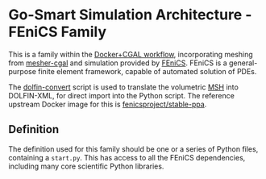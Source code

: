 # Go-Smart Simulation Architecture - FEniCS Family

This is a family within the [Docker+CGAL
workflow](overview.md#dockercgal-workflow), incorporating meshing from
[mesher-cgal](mesher-cgal.md) and simulation provided by
[FEniCS](http://fenicsproject.org/). FEniCS is a general-purpose finite element
framework, capable of automated solution of PDEs.

The
[dolfin-convert](https://github.com/FEniCS/dolfin/blob/master/scripts/dolfin-convert/dolfin-convert)
script is used to translate the volumetric [MSH](http://gmsh.info) into
DOLFIN-XML, for direct import into the Python script. The reference upstream Docker
image for this is
[fenicsproject/stable-ppa](https://bitbucket.org/fenics-project/docker).

## Definition

The definition used for this family should be one or a series of Python files,
containing a `start.py`. This has access to all the FEniCS dependencies,
including many core scientific Python libraries.
